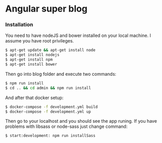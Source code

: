 # Angular super blog

### Installation

You need to have nodeJS and bower installed on your local machine. I assume you have root privileges.

```sh
$ apt-get update && apt-get install node
$ apt-get install nodejs
$ apt-get install npm
$ apt-get install bower
```

Then go into blog folder and execute two commands:

```sh
$ npm run install 
$ cd .. && cd admin && npm run install 
```

And after that docker setup:

```sh
$ docker-compose -f development.yml build
$ docker-compose -f development.yml up
```
Then go to your localhost and you should see the app runing. If you have problems with libsass or node-sass just change command:

```sh
$ start:development: npm run installSass
```
